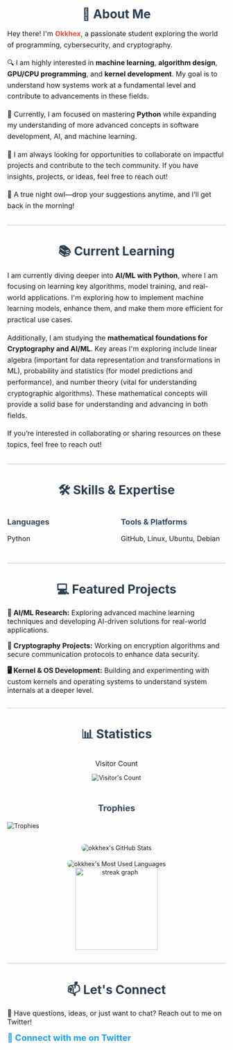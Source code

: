   <!-- About Me Section -->
  <h2 align="center" style="font-size: 28px; color: #2c3e50; margin-bottom: 10px;">👋 About Me</h2>
  <p style="font-size: 16px; line-height: 1.6; margin-bottom: 15px;">
    Hey there! I'm <strong style="color: #e74c3c;">Okkhex</strong>, a passionate student exploring the world of programming, cybersecurity, and cryptography.
  </p>
  <p style="font-size: 16px; line-height: 1.6; margin-bottom: 15px;">
  🔍 I am highly interested in <strong>machine learning</strong>, <strong>algorithm design</strong>, <strong>GPU/CPU programming</strong>, and <strong>kernel development</strong>. My goal is to understand how systems work at a fundamental level and contribute to advancements in these fields.
</p>
  <p style="font-size: 16px; line-height: 1.6; margin-bottom: 15px;">
  🐍 Currently, I am focused on mastering <strong>Python</strong> while expanding my understanding of more advanced concepts in software development, AI, and machine learning.
</p>
  <p style="font-size: 16px; line-height: 1.6; margin-bottom: 15px;">
  🚀 I am always looking for opportunities to collaborate on impactful projects and contribute to the tech community. If you have insights, projects, or ideas, feel free to reach out!
</p>
  <p style="font-size: 16px; line-height: 1.6; margin-bottom: 20px;">
    🌙 A true night owl—drop your suggestions anytime, and I’ll get back in the morning!
  </p>

  <hr style="border: none; height: 2px; background-color: #ddd; margin: 30px 0;">

  <!-- Current Learning Section -->
  <h2 align="center" style="font-size: 28px; color: #2c3e50; margin-bottom: 10px;">📚 Current Learning</h2>
  <p style="font-size: 16px; line-height: 1.6; margin-bottom: 15px;">
    I am currently diving deeper into <strong>AI/ML with Python</strong>, where I am focusing on learning key algorithms, model training, and real-world applications. I'm exploring how to implement machine learning models, enhance them, and make them more efficient for practical use cases.
  </p>
  <p style="font-size: 16px; line-height: 1.6; margin-bottom: 15px;">
    Additionally, I am studying the <strong>mathematical foundations for Cryptography and AI/ML</strong>. Key areas I'm exploring include linear algebra (important for data representation and transformations in ML), probability and statistics (for model predictions and performance), and number theory (vital for understanding cryptographic algorithms). These mathematical concepts will provide a solid base for understanding and advancing in both fields.
  </p>
  <p style="font-size: 16px; line-height: 1.6; margin-bottom: 15px;">
    If you’re interested in collaborating or sharing resources on these topics, feel free to reach out!
  </p>

  <hr style="border: none; height: 2px; background-color: #ddd; margin: 30px 0;">

  <!-- Skills & Expertise Section -->
  <h2 align="center" style="font-size: 28px; color: #2c3e50; margin-bottom: 10px;">🛠 Skills & Expertise</h2>
  <div style="display: flex; justify-content: center; gap: 20px; flex-wrap: wrap; margin-bottom: 30px;">
    <div style="flex: 1; max-width: 300px;">
      <h3 style="font-size: 18px; color: #34495e;">Languages</h3>
      <p style="font-size: 16px;">Python</p>
    </div>
    <div style="flex: 1; max-width: 300px;">
      <h3 style="font-size: 18px; color: #34495e;">Tools & Platforms</h3>
      <p style="font-size: 16px;">GitHub, Linux, Ubuntu, Debian</p>
    </div>
  </div>

  <hr style="border: none; height: 2px; background-color: #ddd; margin: 30px 0;">

  <!-- Featured Projects Section -->
  <h2 align="center" style="font-size: 28px; color: #2c3e50; margin-bottom: 10px;">💻 Featured Projects</h2>
  <div style="text-align: left; margin-bottom: 30px;">
    <p style="font-size: 16px; margin-bottom: 15px;">
      <strong>🧠 AI/ML Research:</strong> Exploring advanced machine learning techniques and developing AI-driven solutions for real-world applications.
    </p>
    <p style="font-size: 16px; margin-bottom: 15px;">
      <strong>🔐 Cryptography Projects:</strong> Working on encryption algorithms and secure communication protocols to enhance data security.
    </p>
    <p style="font-size: 16px; margin-bottom: 15px;">
      <strong>🖥 Kernel & OS Development:</strong> Building and experimenting with custom kernels and operating systems to understand system internals at a deeper level.
    </p>
  </div>

  <hr style="border: none; height: 2px; background-color: #ddd; margin: 30px 0;">

  <!-- Statistics Section -->
  <h2 align="center" style="font-size: 28px; color: #2c3e50; margin-bottom: 10px;">📊 Statistics</h2>
  <div style="margin: 30px 0;">
    <p align="center" style="font-size: 16px; margin-bottom: 10px;">Visitor Count</p>
    <p align="center"><img src="https://profile-counter.glitch.me/okkhex/count.svg" alt="Visitor's Count" style="margin-bottom: 20px;" /></p> 
  </div>

  <h4 align="center" style="font-size: 20px; color: #34495e; margin-bottom: 20px;">Trophies</h4>
  <p>
    <img alt="Trophies" src="https://github-profile-trophy.vercel.app/?username=okkhex&theme=onedark&margin-w=10&margin-h=15" style="margin-bottom: 20px;" />
  </p>

  <div align="center" style="display: flex; flex-direction: column; align-items: center; gap: 20px;">
    <img src="https://github-readme-stats-ten-chi-22.vercel.app/api?username=okkhex&theme=radical&count_private=true&show_icons=true&rank_icon=github&locale=en" alt="okkhex's GitHub Stats" style="max-width: 100%; height: auto; border-radius: 10px;" />
    <img src="https://github-readme-stats-ten-chi-22.vercel.app/api/top-langs?username=okkhex&theme=radical&layout=donut&hide=css,php,ClassASP&langs_count=2&border_radius=10&show_icons=true&locale=en" alt="okkhex's Most Used Languages" style="max-width: 100%; height: auto; border-radius: 10px;" />
  </div>
  </div>
<div align="center">
  <img src="https://streak-stats.demolab.com?user=okkhex&locale=en&mode=daily&theme=radical&hide_border=false&border_radius=5&order=3" height="190" alt="streak graph"  />
</div>

  <hr style="border: none; height: 2px; background-color: #ddd; margin: 30px 0;">

 <!-- Contact Section -->
  <h2 align="center" style="font-size: 28px; color: #2c3e50; margin-bottom: 10px;">📫 Let's Connect</h2>
  <p style="font-size: 16px; margin-bottom: 15px;">📢 Have questions, ideas, or just want to chat? Reach out to me on Twitter!</p>
  <div style="margin-bottom: 30px;">
    <a href="https://twitter.com/okkhex" style="text-decoration: none; color: #1DA1F2; font-size: 20px; font-weight: bold;">🚀 Connect with me on Twitter</a>
  </div>
</div>
